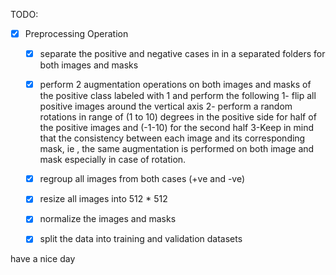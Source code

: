 TODO:

- [x] Preprocessing Operation
  - [x] separate the positive and negative cases in in a separated folders for both images and masks
  - [x] perform 2 augmentation operations on both images and masks of the positive class labeled with 1 and perform the following
    1- flip all positive  images  around the vertical axis
    2- perform a random rotations in range of (1 to 10)  degrees in the positive side for half of the positive images and (-1-10) for the second half
    3-Keep in mind that the consistency between each image and its corresponding mask, ie , the same augmentation is performed on both image and mask especially in case of rotation.
  - [x] regroup all images from both cases (+ve and -ve)
  - [x] resize all images into 512 * 512
  - [x] normalize the images and masks
  - [x] split the data into training and validation datasets 



have a nice day